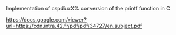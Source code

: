 Implementation of cspdiuxX% conversion of the printf function in C

https://docs.google.com/viewer?url=https://cdn.intra.42.fr/pdf/pdf/34727/en.subject.pdf
